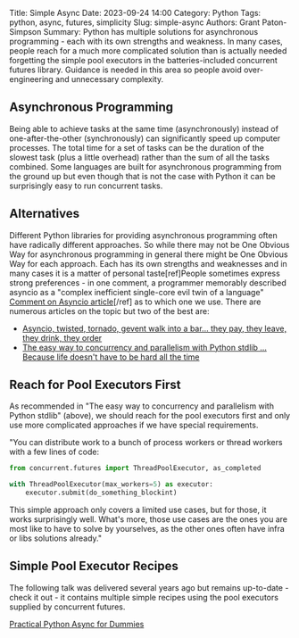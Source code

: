 Title: Simple Async
Date: 2023-09-24 14:00
Category: Python
Tags: python, async, futures, simplicity
Slug: simple-async
Authors: Grant Paton-Simpson
Summary: Python has multiple solutions for asynchronous programming - each with its own strengths and weakness. In many cases, people reach for a much more complicated solution than is actually needed forgetting the simple pool executors in the batteries-included concurrent futures library. Guidance is needed in this area so people avoid over-engineering and unnecessary complexity.

Asynchronous Programming
------------------------

Being able to achieve tasks at the same time (asynchronously) instead of one-after-the-other (synchronously) can significantly speed up computer processes. The total time for a set of tasks can be the duration of the slowest task (plus a little overhead) rather than the sum of all the tasks combined. Some languages are built for asynchronous programming from the ground up but even though that is not the case with Python it can be surprisingly easy to run concurrent tasks.

Alternatives
------------

Different Python libraries for providing asynchronous programming often have radically different approaches. So while there may not be One Obvious Way for asynchronous programming in general there might be One Obvious Way for each approach. Each has its own strengths and weaknesses and in many cases it is a matter of personal taste[ref]People sometimes express strong preferences - in one comment, a programmer memorably described asyncio as a "complex inefficient single-core evil twin of a language" [Comment on Asyncio article](https://charlesleifer.com/blog/asyncio/#c3919)[/ref] as to which one we use. There are numerous articles on the topic but two of the best are:

* [Asyncio, twisted, tornado, gevent walk into a bar... they pay, they leave, they drink, they order](https://www.bitecode.dev/p/asyncio-twisted-tornado-gevent-walk)
* [The easy way to concurrency and parallelism with Python stdlib ... Because life doesn't have to be hard all the time](https://www.bitecode.dev/p/the-easy-way-to-concurrency-and-parallelism)

Reach for Pool Executors First
------------------------------

As recommended in "The easy way to concurrency and parallelism with Python stdlib" (above), we should reach for the pool executors first and only use more complicated approaches if we have special requirements.

"You can distribute work to a bunch of process workers or thread workers with a few lines of code:

```python
from concurrent.futures import ThreadPoolExecutor, as_completed

with ThreadPoolExecutor(max_workers=5) as executor:
    executor.submit(do_something_blockint)
```

This simple approach only covers a limited use cases, but for those, it works surprisingly well.
What's more, those use cases are the ones you are most like to have to solve by yourselves, as the other ones often have infra or libs solutions already."

Simple Pool Executor Recipes
----------------------------

The following talk was delivered several years ago but remains up-to-date - check it out - it contains multiple simple recipes using the pool executors supplied by concurrent futures.

[Practical Python Async for Dummies](https://www.youtube.com/watch?v=5_K8GwZ_268)
